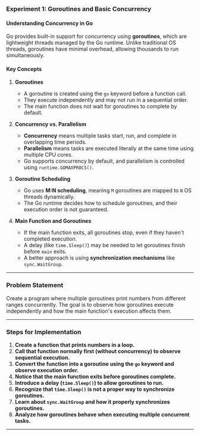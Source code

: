 ### **Experiment 1: Goroutines and Basic Concurrency**  

#### **Understanding Concurrency in Go**  
Go provides built-in support for concurrency using **goroutines**, which are lightweight threads managed by the Go runtime. Unlike traditional OS threads, goroutines have minimal overhead, allowing thousands to run simultaneously.  

#### **Key Concepts**  

1. **Goroutines**  
   - A goroutine is created using the `go` keyword before a function call.  
   - They execute independently and may not run in a sequential order.  
   - The main function does not wait for goroutines to complete by default.  

2. **Concurrency vs. Parallelism**  
   - **Concurrency** means multiple tasks start, run, and complete in overlapping time periods.  
   - **Parallelism** means tasks are executed literally at the same time using multiple CPU cores.  
   - Go supports concurrency by default, and parallelism is controlled using `runtime.GOMAXPROCS()`.  

3. **Goroutine Scheduling**  
   - Go uses **M:N scheduling**, meaning `M` goroutines are mapped to `N` OS threads dynamically.  
   - The Go runtime decides how to schedule goroutines, and their execution order is not guaranteed.  

4. **Main Function and Goroutines**  
   - If the main function exits, all goroutines stop, even if they haven't completed execution.  
   - A delay (like `time.Sleep()`) may be needed to let goroutines finish before `main` exits.  
   - A better approach is using **synchronization mechanisms** like `sync.WaitGroup`.  

---

### **Problem Statement**  
Create a program where multiple goroutines print numbers from different ranges concurrently. The goal is to observe how goroutines execute independently and how the main function's execution affects them.

---

### **Steps for Implementation**  

1. **Create a function that prints numbers in a loop.**  
2. **Call that function normally first (without concurrency) to observe sequential execution.**  
3. **Convert the function into a goroutine using the `go` keyword and observe execution order.**  
4. **Notice that the main function exits before goroutines complete.**  
5. **Introduce a delay (`time.Sleep()`) to allow goroutines to run.**  
6. **Recognize that `time.Sleep()` is not a proper way to synchronize goroutines.**  
7. **Learn about `sync.WaitGroup` and how it properly synchronizes goroutines.**  
8. **Analyze how goroutines behave when executing multiple concurrent tasks.**  

---